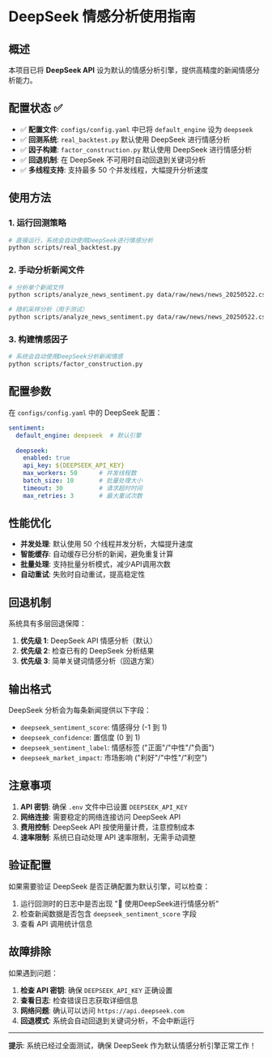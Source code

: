 # DeepSeek 情感分析使用指南

## 概述

本项目已将 **DeepSeek API** 设为默认的情感分析引擎，提供高精度的新闻情感分析能力。

## 配置状态 ✅

- ✅ **配置文件**: `configs/config.yaml` 中已将 `default_engine` 设为 `deepseek`
- ✅ **回测系统**: `real_backtest.py` 默认使用 DeepSeek 进行情感分析
- ✅ **因子构建**: `factor_construction.py` 默认使用 DeepSeek 进行情感分析
- ✅ **回退机制**: 在 DeepSeek 不可用时自动回退到关键词分析
- ✅ **多线程支持**: 支持最多 50 个并发线程，大幅提升分析速度

## 使用方法

### 1. 运行回测策略

```bash
# 直接运行，系统会自动使用DeepSeek进行情感分析
python scripts/real_backtest.py
```

### 2. 手动分析新闻文件

```bash
# 分析单个新闻文件
python scripts/analyze_news_sentiment.py data/raw/news/news_20250522.csv

# 随机采样分析（用于测试）
python scripts/analyze_news_sentiment.py data/raw/news/news_20250522.csv --sample 100
```

### 3. 构建情感因子

```bash
# 系统会自动使用DeepSeek分析新闻情感
python scripts/factor_construction.py
```

## 配置参数

在 `configs/config.yaml` 中的 DeepSeek 配置：

```yaml
sentiment:
  default_engine: deepseek  # 默认引擎
  
  deepseek:
    enabled: true
    api_key: ${DEEPSEEK_API_KEY}
    max_workers: 50      # 并发线程数
    batch_size: 10       # 批量处理大小
    timeout: 30          # 请求超时时间
    max_retries: 3       # 最大重试次数
```

## 性能优化

- **并发处理**: 默认使用 50 个线程并发分析，大幅提升速度
- **智能缓存**: 自动缓存已分析的新闻，避免重复计算
- **批量处理**: 支持批量分析模式，减少API调用次数
- **自动重试**: 失败时自动重试，提高稳定性

## 回退机制

系统具有多层回退保障：

1. **优先级 1**: DeepSeek API 情感分析（默认）
2. **优先级 2**: 检查已有的 DeepSeek 分析结果
3. **优先级 3**: 简单关键词情感分析（回退方案）

## 输出格式

DeepSeek 分析会为每条新闻提供以下字段：

- `deepseek_sentiment_score`: 情感得分 (-1 到 1)
- `deepseek_confidence`: 置信度 (0 到 1)
- `deepseek_sentiment_label`: 情感标签 ("正面"/"中性"/"负面")
- `deepseek_market_impact`: 市场影响 ("利好"/"中性"/"利空")

## 注意事项

1. **API 密钥**: 确保 `.env` 文件中已设置 `DEEPSEEK_API_KEY`
2. **网络连接**: 需要稳定的网络连接访问 DeepSeek API
3. **费用控制**: DeepSeek API 按使用量计费，注意控制成本
4. **速率限制**: 系统已自动处理 API 速率限制，无需手动调整

## 验证配置

如果需要验证 DeepSeek 是否正确配置为默认引擎，可以检查：

1. 运行回测时的日志中是否出现 "🤖 使用DeepSeek进行情感分析"
2. 检查新闻数据是否包含 `deepseek_sentiment_score` 字段
3. 查看 API 调用统计信息

## 故障排除

如果遇到问题：

1. **检查 API 密钥**: 确保 `DEEPSEEK_API_KEY` 正确设置
2. **查看日志**: 检查错误日志获取详细信息
3. **网络问题**: 确认可以访问 `https://api.deepseek.com`
4. **回退模式**: 系统会自动回退到关键词分析，不会中断运行

---

**提示**: 系统已经过全面测试，确保 DeepSeek 作为默认情感分析引擎正常工作！ 